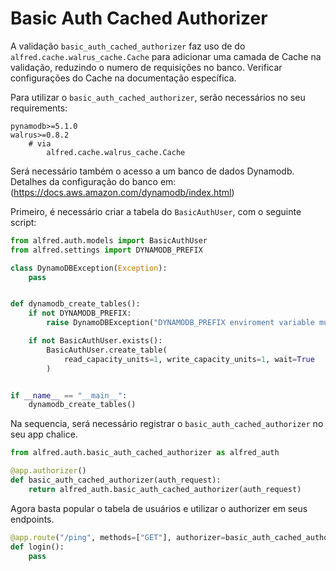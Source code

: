 # Basic Auth Cached Authorizer

A validação `basic_auth_cached_authorizer` faz uso de do `alfred.cache.walrus_cache.Cache` para
adicionar uma camada de Cache na validação, reduzindo o numero de requisições no banco.
Verificar configurações do Cache na documentação específica.

Para utilizar o `basic_auth_cached_authorizer`, serão necessários no seu requirements:

```requirements
pynamodb>=5.1.0
walrus>=0.8.2
    # via
        alfred.cache.walrus_cache.Cache
```

Será necessário também o acesso a um banco de dados Dynamodb. Detalhes da configuração
do banco em: (<https://docs.aws.amazon.com/dynamodb/index.html>)

Primeiro, é necessário criar a tabela do `BasicAuthUser`, com o seguinte script:

```python
from alfred.auth.models import BasicAuthUser
from alfred.settings import DYNAMODB_PREFIX

class DynamoDBException(Exception):
    pass


def dynamodb_create_tables():
    if not DYNAMODB_PREFIX:
        raise DynamoDBException("DYNAMODB_PREFIX enviroment variable must be set")

    if not BasicAuthUser.exists():
        BasicAuthUser.create_table(
            read_capacity_units=1, write_capacity_units=1, wait=True
        )


if __name__ == "__main__":
    dynamodb_create_tables()

```

Na sequencia, será necessário registrar o `basic_auth_cached_authorizer` no seu app chalice.

```python
from alfred.auth.basic_auth_cached_authorizer as alfred_auth

@app.authorizer()
def basic_auth_cached_authorizer(auth_request):
    return alfred_auth.basic_auth_cached_authorizer(auth_request)
```

Agora basta popular o tabela de usuários e utilizar o authorizer em seus endpoints.

```python
@app.route("/ping", methods=["GET"], authorizer=basic_auth_cached_authorizer)
def login():
    pass
```
